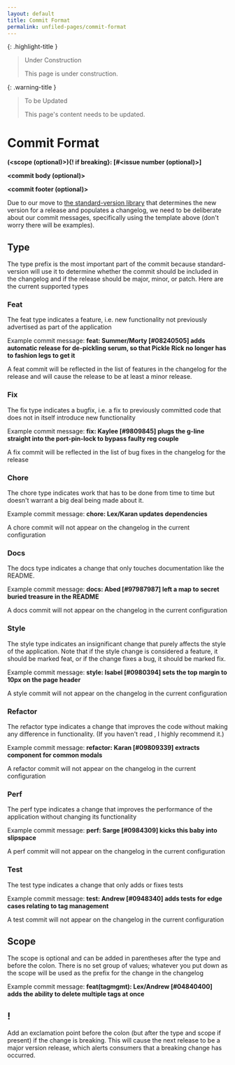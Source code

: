 ```yaml
---
layout: default
title: Commit Format
permalink: unfiled-pages/commit-format
---
```


{: .highlight-title }
> Under Construction
>
> This page is under construction.

{: .warning-title }
> To be Updated
>
> This page's content needs to be updated.

# Commit Format

**<type>(<scope (optional)>){! if breaking}: <names of
contributors> [#<issue number (optional)>]<brief description of
the commit>** <!-- TODO: type and brief now showing -->

**<commit body (optional)>**

**<commit footer (optional)>**

Due to our move to [the standard-version library](https://www.npmjs.com/package/standard-version) that determines the new version for a release and
populates a changelog, we need to be deliberate about our commit
messages, specifically using the template above (don't worry there will
be examples).

## Type

The type prefix is the most important part of the commit because standard-version will use it to determine whether the commit should be included in the changelog and if the release should be major, minor, or patch. Here are the current supported types

### Feat

The feat type indicates a feature, i.e. new functionality not previously advertised as part of the application

Example commit message: **feat: Summer/Morty [#08240505] adds automatic release for de-pickling serum, so that Pickle Rick no longer has to fashion legs to get it**

A feat commit will be reflected in the list of features in the changelog for the release and will cause the release to be at least a minor release.

### Fix

The fix type indicates a bugfix, i.e. a fix to previously committed code that does not in itself introduce new functionality

Example commit message: **fix: Kaylee [#9809845] plugs the g-line straight into the port-pin-lock to bypass faulty reg couple**

A fix commit will be reflected in the list of bug fixes in the changelog for the release

### Chore

The chore type indicates work that has to be done from time to time but doesn't warrant a big deal being made about it.

Example commit message: **chore: Lex/Karan updates dependencies**

A chore commit will not appear on the changelog in the current
configuration

### Docs

The docs type indicates a change that only touches documentation like the README.

Example commit message: **docs: Abed [#97987987] left a map to secret buried treasure in the README**

A docs commit will not appear on the changelog in the current configuration

### Style

The style type indicates an insignificant change that purely affects the style of the application. Note that if the style change is considered a feature, it should be marked feat, or if the change fixes a bug, it should be marked fix.

Example commit message: **style: Isabel [#0980394] sets the top margin to 10px on the page header**

A style commit will not appear on the changelog in the current configuration

### Refactor

The refactor type indicates a change that improves the code without making any difference in functionality. (If you haven't read , I highly recommend it.)

Example commit message: **refactor: Karan [#09809339] extracts component for common modals**

A refactor commit will not appear on the changelog in the current configuration

### Perf

The perf type indicates a change that improves the performance of the application without changing its functionality

Example commit message: **perf: Sarge [#0984309] kicks this baby into slipspace**

A perf commit will not appear on the changelog in the current configuration

### Test

The test type indicates a change that only adds or fixes tests

Example commit message: **test: Andrew [#0948340] adds tests for edge cases relating to tag management**

A test commit will not appear on the changelog in the current configuration

## Scope

The scope is optional and can be added in parentheses after the type and before the colon. There is no set group of values; whatever you put down as the scope will be used as the prefix for the change in the changelog

Example commit message: **feat(tagmgmt): Lex/Andrew [#04840400] adds the ability to delete multiple tags at once**

## !

Add an exclamation point before the colon (but after the type and scope if present) if the change is breaking. This will cause the next release to be a major version release, which alerts consumers that a breaking change has occurred.
